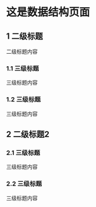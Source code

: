 # 这是数据结构页面

## 1 二级标题
二级标题内容
### 1.1 三级标题
三级标题内容
### 1.2 三级标题
三级标题内容

## 2 二级标题2
### 2.1 三级标题
三级标题内容
### 2.2 三级标题
三级标题内容